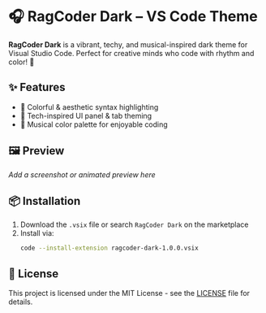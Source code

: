 # 🎧 RagCoder Dark – VS Code Theme

**RagCoder Dark** is a vibrant, techy, and musical-inspired dark theme for Visual Studio Code. Perfect for creative minds who code with rhythm and color! 🎵

## ✨ Features
- 🎨 Colorful & aesthetic syntax highlighting
- 🧠 Tech-inspired UI panel & tab theming
- 🎼 Musical color palette for enjoyable coding

## 🖼️ Preview
_Add a screenshot or animated preview here_

## 📦 Installation
1. Download the `.vsix` file or search `RagCoder Dark` on the marketplace
2. Install via:
   ```bash
   code --install-extension ragcoder-dark-1.0.0.vsix


## 📄 License

This project is licensed under the MIT License - see the [LICENSE](./LICENSE) file for details.
